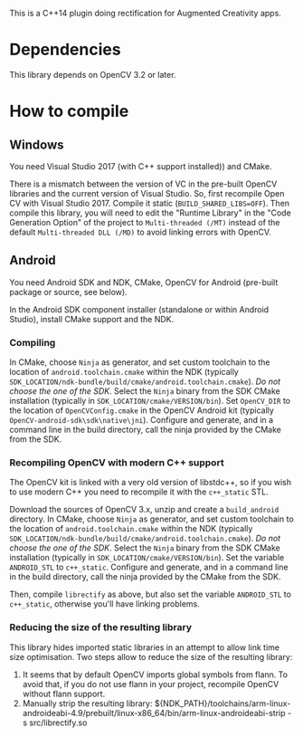 This is a C++14 plugin doing rectification for Augmented Creativity apps.

# Dependencies

This library depends on OpenCV 3.2 or later.

# How to compile

## Windows

You need Visual Studio 2017 (with C++ support installed)) and CMake.

There is a mismatch between the version of VC in the pre-built OpenCV libraries and the current version of Visual Studio.
So, first recompile Open CV with Visual Studio 2017.
Compile it static (`BUILD_SHARED_LIBS=OFF`).
Then compile this library, you will need to edit the "Runtime Library" in the "Code Generation Option" of the project to `Multi-threaded (/MT)` instead of the default `Multi-threaded DLL (/MD)` to avoid linking errors with OpenCV.

## Android

You need Android SDK and NDK, CMake, OpenCV for Android (pre-built package or source, see below).

In the Android SDK component installer (standalone or within Android Studio), install CMake support and the NDK.

### Compiling

In CMake, choose `Ninja` as generator, and set custom toolchain to the location of `android.toolchain.cmake` within the NDK (typically `SDK_LOCATION/ndk-bundle/build/cmake/android.toolchain.cmake`). *Do not choose the one of the SDK*.
Select the `Ninja` binary from the SDK CMake installation (typically in `SDK_LOCATION/cmake/VERSION/bin`).
Set `OpenCV_DIR` to the location of `OpenCVConfig.cmake` in the OpenCV Android kit (typically `OpenCV-android-sdk\sdk\native\jni`).
Configure and generate, and in a command line in the build directory, call the ninja provided by the CMake from the SDK.

### Recompiling OpenCV with modern C++ support

The OpenCV kit is linked with a very old version of libstdc++, so if you wish to use modern C++ you need to recompile it with the `c++_static` STL.

Download the sources of OpenCV 3.x, unzip and create a `build_android` directory.
In CMake, choose `Ninja` as generator, and set custom toolchain to the location of `android.toolchain.cmake` within the NDK (typically `SDK_LOCATION/ndk-bundle/build/cmake/android.toolchain.cmake`). *Do not choose the one of the SDK*.
Select the `Ninja` binary from the SDK CMake installation (typically in `SDK_LOCATION/cmake/VERSION/bin`).
Set the variable `ANDROID_STL` to `c++_static`.
Configure and generate, and in a command line in the build directory, call the ninja provided by the CMake from the SDK.

Then, compile `librectify` as above, but also set the variable `ANDROID_STL` to `c++_static`, otherwise you'll have linking problems.

### Reducing the size of the resulting library

This library hides imported static libraries in an attempt to allow link time size optimisation. Two steps allow to reduce the size of the resulting library:
1. It seems that by default OpenCV imports global symbols from flann. To avoid that, if you do not use flann in your project, recompile OpenCV without flann support.
1. Manually strip the resulting library:
${NDK_PATH}/toolchains/arm-linux-androideabi-4.9/prebuilt/linux-x86_64/bin/arm-linux-androideabi-strip
-s src/librectify.so


